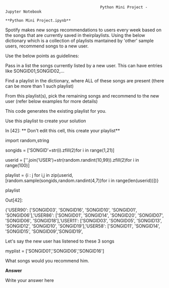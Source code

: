                                               Python Mini Project - Jupyter Notebook

    **Python Mini Project.ipynb**
    
Spotify makes new songs recommendations to users every week based on the songs that are currently saved in theirplaylists.
Using the below dictionary which is a collection of playlists mantained by 'other' sample users, recommend songs to a new user.

Use the below points as guidelines:

Pass in a list the songs currently listed by a new user. This can have entries like SONGID01,SONGID02,...

Find a playlist in the dictionary, where ALL of these songs are present (there can be more than 1 such playlist)

From this playlist(s), pick the remaining songs and recommend to the new user (refer below examples for more details)

This code generates the existing playlist for you.

Use this playlist to create your solution

In
[42]:
** Don't edit this cell, this create your playlist**

import random,string

songids = ['SONGID'+str(i).zfill(2)for i in range(1,21)]

userid = [''.join('USER')+str(random.randint(10,99)).zfill(2)for i in range(100)]

playlist = {i : j for i,j in zip(userid,[random.sample(songids,random.randint(4,7))for i in range(len(userid))])}

playlist

Out[42]:

{'USER90': ['SONGID03', 'SONGID16', 'SONGID10', 'SONGID01', 'SONGID06'],'USER86': ['SONGID01', 'SONGID14', 'SONGID20', 'SONGID07', 'SONGID06', 'SONGID18'],'USER11': ['SONGID03', 'SONGID05', 'SONGID13', 'SONGID12', 'SONGID10', 'SONGID19'],'USER58': ['SONGID11', 'SONGID14', 'SONGID15', 'SONGID09','SONGID19',

Let's say the new user has listened to these 3 songs

myplist = ['SONGID01','SONGID06','SONGID16']

What songs would you recommend him.

**Answer**

Write your answer here
